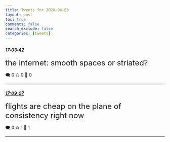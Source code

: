 ```yaml
---
title: Tweets for 2020-04-03
layout: post
toc: true
comments: false
search_exclude: false
categories: [tweets]
---
```



#### <a href = "https://twitter.com/deepfates/status/1246211805413666816">*17:03:42*</a>

<font size="5">the internet: smooth spaces or striated?</font>



🗨️ 0 ♺ 0 🤍  0   

---
    
#### <a href = "https://twitter.com/deepfates/status/1246213167333511168">*17:09:07*</a>

<font size="5">flights are cheap on the plane of consistency right now</font>



🗨️ 0 ♺ 1 🤍  1   

---
    
            
